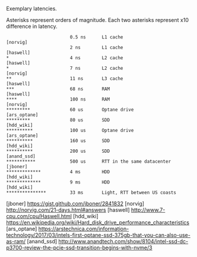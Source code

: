 Exemplary latencies.

Asterisks represent orders of magnitude. Each two asterisks represent x10 difference in latency.


```
                    	0.5 ns    	L1 cache                      	[norvig]
                    	2 ns      	L1 cache                      	[haswell]
*                   	4 ns      	L2 cache                      	[haswell]
*                   	7 ns      	L2 cache                      	[norvig]
**                  	11 ns     	L3 cache                      	[haswell]
***                 	68 ns     	RAM                           	[haswell]
****                	100 ns    	RAM                           	[norvig]
*********           	60 us     	Optane drive                  	[ars_optane]
*********           	80 us     	SDD                           	[hdd_wiki]
**********          	100 us    	Optane drive                  	[ars_optane]
**********          	160 us    	SDD                           	[hdd_wiki]
**********          	200 us    	SDD                           	[anand_ssd]
***********         	500 us    	RTT in the same datacenter    	[jboner]
*************       	4 ms      	HDD                           	[hdd_wiki]
*************       	9 ms      	HDD                           	[hdd_wiki]
***************     	33 ms     	Light, RTT between US coasts  
```

[jboner] https://gist.github.com/jboner/2841832
[norvig] http://norvig.com/21-days.html#answers
[haswell] http://www.7-cpu.com/cpu/Haswell.html
[hdd_wiki] https://en.wikipedia.org/wiki/Hard_disk_drive_performance_characteristics
[ars_optane] https://arstechnica.com/information-technology/2017/03/intels-first-optane-ssd-375gb-that-you-can-also-use-as-ram/
[anand_ssd] http://www.anandtech.com/show/8104/intel-ssd-dc-p3700-review-the-pcie-ssd-transition-begins-with-nvme/3
